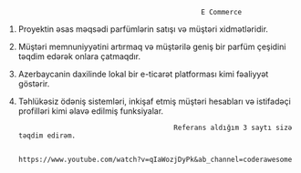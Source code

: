                                                     E Commerce
                            
1) Proyektin əsas məqsədi parfümlərin satışı və müştəri xidmətləridir.
2) Müştəri memnuniyyətini artırmaq və müştərilə geniş bir parfüm çeşidini təqdim edərək onlara çatmaqdır.
3) Azerbaycanin daxilinde lokal bir e-ticarət platforması kimi fəaliyyət göstərir.
4) Təhlükəsiz ödəniş sistemləri, inkişaf etmiş müştəri hesabları və istifadəçi profilləri kimi əlavə edilmiş funksiyalar.


                                             Referans aldığım 3 saytı sizə təqdim edirəm.

                                             https://www.youtube.com/watch?v=qIaWozjDyPk&ab_channel=coderawesome
